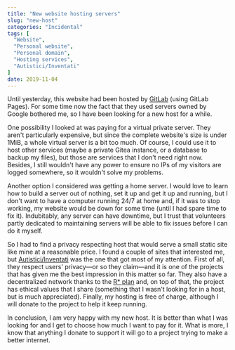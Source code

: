 ```yaml
---
title: "New website hosting servers"
slug: "new-host"
categories: "Incidental"
tags: [
  "Website",
  "Personal website",
  "Personal domain",
  "Hosting services",
  "Autistici/Inventati"
]
date: 2019-11-04
---
```


Until yesterday, this website had been hosted by [GitLab][gl] (using GitLab
Pages). For some time now the fact that they used servers owned by Google
bothered me, so I have been looking for a new host for a while.

One possibility I looked at was paying for a virtual private server. They aren't
particularly expensive, but since the complete website's size is under 1MiB, a
whole virtual server is a bit too much. Of course, I could use it to host other
services (maybe a private Gitea instance, or a database to backup my files), but
those are services that I don't need right now. Besides, I still wouldn't have
any power to ensure no IPs of my visitors are logged somewhere, so it wouldn't
solve my problems.

Another option I considered was getting a home server. I would love to learn how
to build a server out of nothing, set it up and get it up and running, but I
don't want to have a computer running 24&#47;7 at home and, if it was to stop
working, my website would be down for some time (until I had spare time to fix
it). Indubitably, any server can have downtime, but I trust that volunteers
partly dedicated to maintaining servers will be able to fix issues before I can
do it myself.

So I had to find a privacy respecting host that would serve a small static site
like mine at a reasonable price. I found a couple of sites that interested me,
but [Autistici/Inventati][ai] was the one that got most of my attention. First
of all, they respect users' privacy—or so they claim—and it is one of the
projects that has given me the best impression in this matter so far. They also
have a decentralized network thanks to the [R* plan][r] and, on top of that, the
project has ethical values that I share (something that I wasn't looking for in
a host, but is much appreciated). Finally, my hosting is free of charge,
although I will donate to the project to help it keep running.

In conclusion, I am very happy with my new host. It is better than what I was
looking for and I get to choose how much I want to pay for it. What is more, I
know that anything I donate to support it will go to a project trying to make a
better internet.


[gl]: <https://gitlab.com> "GitLab"
[ai]: <https://www.autistici.org> "Autistici/Inventati"
[r]: <https://www.autistici.org/who/rplan/> "R* plan — Autistici/Inventati"
